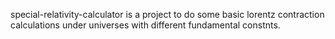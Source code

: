 
special-relativity-calculator is a project to do some basic lorentz contraction calculations under universes with different fundamental constnts.
